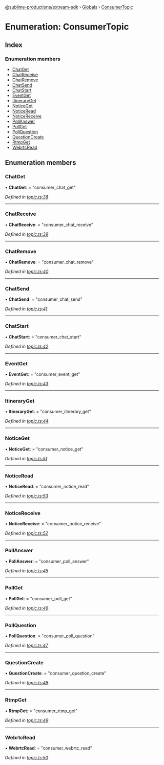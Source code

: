 [@sublime-productions/extream-sdk](../README.md) › [Globals](../globals.md) › [ConsumerTopic](consumertopic.md)

# Enumeration: ConsumerTopic

## Index

### Enumeration members

* [ChatGet](consumertopic.md#chatget)
* [ChatReceive](consumertopic.md#chatreceive)
* [ChatRemove](consumertopic.md#chatremove)
* [ChatSend](consumertopic.md#chatsend)
* [ChatStart](consumertopic.md#chatstart)
* [EventGet](consumertopic.md#eventget)
* [ItineraryGet](consumertopic.md#itineraryget)
* [NoticeGet](consumertopic.md#noticeget)
* [NoticeRead](consumertopic.md#noticeread)
* [NoticeReceive](consumertopic.md#noticereceive)
* [PollAnswer](consumertopic.md#pollanswer)
* [PollGet](consumertopic.md#pollget)
* [PollQuestion](consumertopic.md#pollquestion)
* [QuestionCreate](consumertopic.md#questioncreate)
* [RtmpGet](consumertopic.md#rtmpget)
* [WebrtcRead](consumertopic.md#webrtcread)

## Enumeration members

###  ChatGet

• **ChatGet**: = "consumer_chat_get"

*Defined in [topic.ts:38](https://github.com/Extream-SaaS/ex-sdk/blob/d44c660/src/topic.ts#L38)*

___

###  ChatReceive

• **ChatReceive**: = "consumer_chat_receive"

*Defined in [topic.ts:39](https://github.com/Extream-SaaS/ex-sdk/blob/d44c660/src/topic.ts#L39)*

___

###  ChatRemove

• **ChatRemove**: = "consumer_chat_remove"

*Defined in [topic.ts:40](https://github.com/Extream-SaaS/ex-sdk/blob/d44c660/src/topic.ts#L40)*

___

###  ChatSend

• **ChatSend**: = "consumer_chat_send"

*Defined in [topic.ts:41](https://github.com/Extream-SaaS/ex-sdk/blob/d44c660/src/topic.ts#L41)*

___

###  ChatStart

• **ChatStart**: = "consumer_chat_start"

*Defined in [topic.ts:42](https://github.com/Extream-SaaS/ex-sdk/blob/d44c660/src/topic.ts#L42)*

___

###  EventGet

• **EventGet**: = "consumer_event_get"

*Defined in [topic.ts:43](https://github.com/Extream-SaaS/ex-sdk/blob/d44c660/src/topic.ts#L43)*

___

###  ItineraryGet

• **ItineraryGet**: = "consumer_itinerary_get"

*Defined in [topic.ts:44](https://github.com/Extream-SaaS/ex-sdk/blob/d44c660/src/topic.ts#L44)*

___

###  NoticeGet

• **NoticeGet**: = "consumer_notice_get"

*Defined in [topic.ts:51](https://github.com/Extream-SaaS/ex-sdk/blob/d44c660/src/topic.ts#L51)*

___

###  NoticeRead

• **NoticeRead**: = "consumer_notice_read"

*Defined in [topic.ts:53](https://github.com/Extream-SaaS/ex-sdk/blob/d44c660/src/topic.ts#L53)*

___

###  NoticeReceive

• **NoticeReceive**: = "consumer_notice_receive"

*Defined in [topic.ts:52](https://github.com/Extream-SaaS/ex-sdk/blob/d44c660/src/topic.ts#L52)*

___

###  PollAnswer

• **PollAnswer**: = "consumer_poll_answer"

*Defined in [topic.ts:45](https://github.com/Extream-SaaS/ex-sdk/blob/d44c660/src/topic.ts#L45)*

___

###  PollGet

• **PollGet**: = "consumer_poll_get"

*Defined in [topic.ts:46](https://github.com/Extream-SaaS/ex-sdk/blob/d44c660/src/topic.ts#L46)*

___

###  PollQuestion

• **PollQuestion**: = "consumer_poll_question"

*Defined in [topic.ts:47](https://github.com/Extream-SaaS/ex-sdk/blob/d44c660/src/topic.ts#L47)*

___

###  QuestionCreate

• **QuestionCreate**: = "consumer_question_create"

*Defined in [topic.ts:48](https://github.com/Extream-SaaS/ex-sdk/blob/d44c660/src/topic.ts#L48)*

___

###  RtmpGet

• **RtmpGet**: = "consumer_rtmp_get"

*Defined in [topic.ts:49](https://github.com/Extream-SaaS/ex-sdk/blob/d44c660/src/topic.ts#L49)*

___

###  WebrtcRead

• **WebrtcRead**: = "consumer_webrtc_read"

*Defined in [topic.ts:50](https://github.com/Extream-SaaS/ex-sdk/blob/d44c660/src/topic.ts#L50)*
